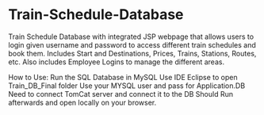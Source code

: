 # Train-Schedule-Database
Train Schedule Database with integrated JSP webpage that allows users to login given username and password to access different train schedules and book them. Includes Start and Destinations, Prices, Trains, Stations, Routes, etc. Also includes Employee Logins to manage the different areas.  

How to Use:
Run the SQL Database in MySQL
Use IDE Eclipse to open Train_DB_Final folder
Use your MYSQL user and pass for Application.DB
Need to connect TomCat server and connect it to the DB
Should Run afterwards and open locally on your browser.

